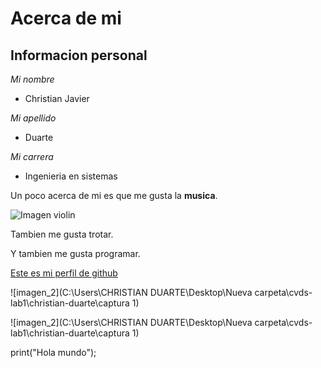 # Acerca de mi 

## Informacion personal

 *Mi nombre* 
* Christian Javier

*Mi apellido*
* Duarte

*Mi carrera*
* Ingenieria en sistemas

Un poco acerca de mi es que me gusta la **musica**.

![Imagen violin](https://www.soyvisual.org/fotos/violin)

Tambien me gusta trotar.

Y tambien me gusta programar.


[Este es mi perfil de github](https://github.com/ChristianDuarteR)


![imagen_2](C:\Users\CHRISTIAN DUARTE\Desktop\Nueva carpeta\cvds-lab1\christian-duarte\captura 1)

![imagen_2](C:\Users\CHRISTIAN DUARTE\Desktop\Nueva carpeta\cvds-lab1\christian-duarte\captura 1)

print("Hola mundo");
